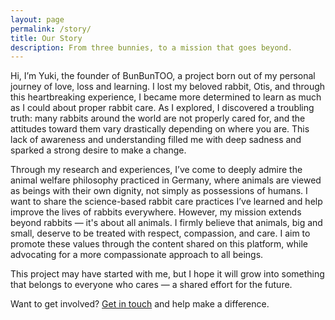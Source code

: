 ```yaml
---
layout: page
permalink: /story/
title: Our Story
description: From three bunnies, to a mission that goes beyond.
---
```

Hi, I’m Yuki, the founder of BunBunTOO, a project born out of my personal journey of love, loss and learning. I lost my beloved rabbit, Otis, and through this heartbreaking experience, I became more determined to learn as much as I could about proper rabbit care. As I explored, I discovered a troubling truth: many rabbits around the world are not properly cared for, and the attitudes toward them vary drastically depending on where you are. This lack of awareness and understanding filled me with deep sadness and sparked a strong desire to make a change.

Through my research and experiences, I’ve come to deeply admire the animal welfare philosophy practiced in Germany, where animals are viewed as beings with their own dignity, not simply as possessions of humans. I want to share the science-based rabbit care practices I’ve learned and help improve the lives of rabbits everywhere. However, my mission extends beyond rabbits — it's about all animals. I firmly believe that animals, big and small, deserve to be treated with respect, compassion, and care. I aim to promote these values through the content shared on this platform, while advocating for a more compassionate approach to all beings.

This project may have started with me, but I hope it will grow into something that belongs to everyone who cares — a shared effort for the future.

Want to get involved? [Get in touch](../../contact/) and help make a difference.
